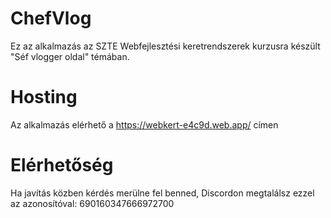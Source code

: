 # ChefVlog

Ez az alkalmazás az SZTE Webfejlesztési keretrendszerek kurzusra készült "Séf vlogger oldal" témában.

# Hosting

Az alkalmazás elérhető a https://webkert-e4c9d.web.app/ címen

# Elérhetőség

Ha javítás közben kérdés merülne fel benned, Discordon megtalálsz ezzel az azonosítóval: 690160347666972700
